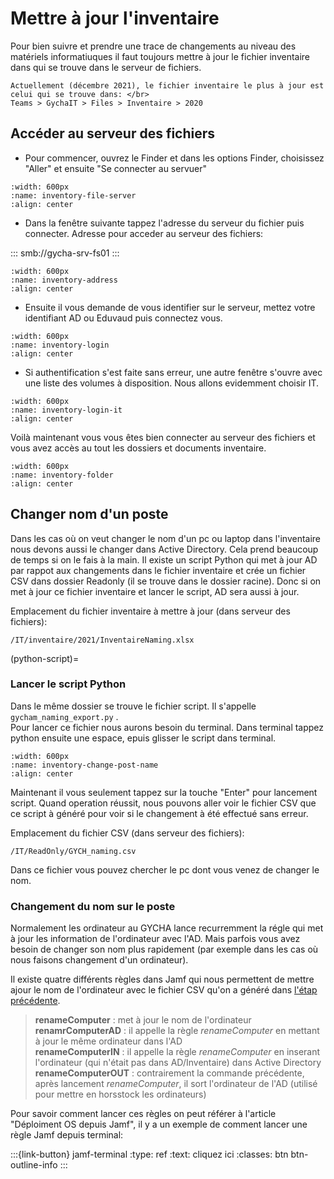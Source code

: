 <!-- 
Author:         Noor Mohammad Alizadeh
Date:           10-Dec 2021
Description:    Update inventory items, names, etc...
 -->

# Mettre à jour l'inventaire

Pour bien suivre et prendre une trace de changements au niveau des matériels
informatiuques il faut toujours mettre à jour le fichier inventaire dans qui 
se trouve dans le serveur de fichiers. 

```{note}
Actuellement (décembre 2021), le fichier inventaire le plus à jour est celui qui se trouve dans: </br>
Teams > GychaIT > Files > Inventaire > 2020
```

## Accéder au serveur des fichiers

- Pour commencer, ouvrez le Finder et dans les options Finder, choisissez "Aller" et ensuite "Se connecter au servuer"

```{image} images/inventory-file-server.png
:width: 600px
:name: inventory-file-server
:align: center
```

- Dans la fenêtre suivante tappez l'adresse du serveur du fichier puis connecter. Adresse pour acceder au serveur des fichiers:

:::
smb://gycha-srv-fs01
:::

```{image} images/inventory-address.png
:width: 600px
:name: inventory-address
:align: center
```

- Ensuite il vous demande de vous identifier sur le serveur, mettez votre identifiant AD ou Eduvaud puis connectez vous.
  
```{image} images/inventory-login.png
:width: 600px
:name: inventory-login
:align: center
```

- Si authentification s'est faite sans erreur, une autre fenêtre s'ouvre avec une liste des volumes à disposition. Nous allons evidemment choisir IT.

```{image} images/inventory-login-it.png
:width: 600px
:name: inventory-login-it
:align: center
```

Voilà maintenant vous vous êtes bien connecter au serveur des fichiers et vous avez accès au tout les dossiers et documents inventaire. 

```{image} images/inventory-folder.png
:width: 600px
:name: inventory-folder
:align: center
```

## Changer nom d'un poste

Dans les cas où on veut changer le nom d'un pc ou laptop dans l'inventaire nous devons aussi le changer dans Active Directory.
Cela prend beaucoup de temps si on le fais à la main. Il existe un script Python qui met à jour AD par rappot aux changements dans le fichier inventaire et crée un fichier CSV dans dossier Readonly (il se trouve dans le dossier racine). Donc si on met à jour ce fichier inventaire et lancer le script, AD sera aussi à jour.

Emplacement du fichier inventaire à mettre à jour (dans serveur des fichiers):
```
/IT/inventaire/2021/InventaireNaming.xlsx
```

(python-script)=
### Lancer le script Python

Dans le même dossier se trouve le fichier script. Il s'appelle ```gycham_naming_export.py``` . </br>
Pour lancer ce fichier nous aurons besoin du terminal. Dans terminal tappez python ensuite une espace, epuis glisser le script dans terminal. 

```{image} images/inventory-change-post-name.png
:width: 600px
:name: inventory-change-post-name
:align: center
```

Maintenant il vous seulement tappez sur la touche "Enter" pour lancement script. Quand operation réussit, nous pouvons aller voir le fichier CSV que ce script à généré pour voir si le changement à été effectué sans erreur. 

Emplacement du fichier CSV (dans serveur des fichiers): 

```
/IT/ReadOnly/GYCH_naming.csv
```

Dans ce fichier vous pouvez chercher le pc dont vous venez de changer le nom.

### Changement du nom sur le poste

Normalement les ordinateur au GYCHA lance recurremment la régle qui met à jour les information de l'ordinateur avec l'AD. 
Mais parfois vous avez besoin de changer son nom plus rapidement (par exemple dans les cas où nous faisons changement d'un ordinateur). 

Il existe quatre différents règles dans Jamf qui nous permettent de mettre ajour le nom de l'ordinateur avec le fichier CSV qu'on a généré dans [l'étap précédente](python-script). 

> **renameComputer** : met à jour le nom de l'ordinateur
> </br> **renamrComputerAD** : il appelle la règle _renameComputer_ en mettant à jour le même ordinateur dans l'AD
> </br> **renameComputerIN** : il appelle la règle _renameComputer_ en inserant l'ordinateur (qui n'était pas dans AD/Inventaire) dans Active Directory 
> </br> **renameComputerOUT** : contrairement la commande précédente, après lancement _renameComputer_, il sort l'ordinateur de l'AD (utilisé pour mettre en horsstock les ordinateurs)

Pour savoir comment lancer ces règles on peut référer à l'article "Déploiment OS depuis Jamf", il y a un exemple de comment lancer une règle Jamf depuis terminal: 

:::{link-button} jamf-terminal
:type: ref
:text: cliquez ici
:classes: btn btn-outline-info
:::